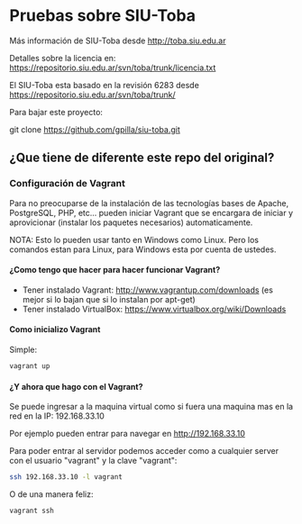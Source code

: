 Pruebas sobre SIU-Toba
========

Más información de SIU-Toba desde http://toba.siu.edu.ar

Detalles sobre la licencia en: https://repositorio.siu.edu.ar/svn/toba/trunk/licencia.txt

El SIU-Toba esta basado en la revisión 6283 desde https://repositorio.siu.edu.ar/svn/toba/trunk/

Para bajar este proyecto:

git clone https://github.com/gpilla/siu-toba.git

## ¿Que tiene de diferente este repo del original?

### Configuración de Vagrant

Para no preocuparse de la instalación de las tecnologías bases de Apache, PostgreSQL, PHP, etc... pueden iniciar Vagrant que se encargara
de iniciar y aprovicionar (instalar los paquetes necesarios) automaticamente.

NOTA: Esto lo pueden usar tanto en Windows como Linux. Pero los comandos estan para Linux, para Windows esta por cuenta de ustedes.

#### ¿Como tengo que hacer para hacer funcionar Vagrant?

* Tener instalado Vagrant: http://www.vagrantup.com/downloads (es mejor si lo bajan que si lo instalan por apt-get)
* Tener instalado VirtualBox: https://www.virtualbox.org/wiki/Downloads

#### Como inicializo Vagrant

Simple:

```sh
vagrant up
```

#### ¿Y ahora que hago con el Vagrant?

Se puede ingresar a la maquina virtual como si fuera una maquina mas en la red en la IP: 192.168.33.10

Por ejemplo pueden entrar para navegar en http://192.168.33.10

Para poder entrar al servidor podemos acceder como a cualquier server con el usuario "vagrant" y la clave "vagrant":

```sh
ssh 192.168.33.10 -l vagrant
```

O de una manera feliz:

```sh
vagrant ssh
```
